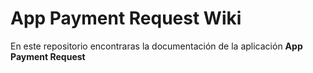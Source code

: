 # App Payment Request Wiki

En este repositorio encontraras la documentación de la aplicación **App Payment Request**
